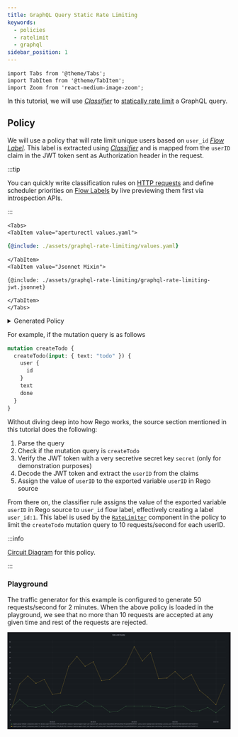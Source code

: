 ```yaml
---
title: GraphQL Query Static Rate Limiting
keywords:
  - policies
  - ratelimit
  - graphql
sidebar_position: 1
---
```


```mdx-code-block
import Tabs from '@theme/Tabs';
import TabItem from '@theme/TabItem';
import Zoom from 'react-medium-image-zoom';
```

In this tutorial, we will use [_Classifier_][rego-rules] to
[statically rate limit](/reference/policies/bundled-blueprints/policies/static-rate-limiting.md)
a GraphQL query.

## Policy

We will use a policy that will rate limit unique users based on `user_id` [_Flow
Label_][flow-label]. This label is extracted using [_Classifier_][classifier]
and is mapped from the `userID` claim in the JWT token sent as Authorization
header in the request.

:::tip

You can quickly write classification rules on
[HTTP requests](concepts/integrations/flow-control/resources/classifier.md#live-previewing-requests)
and define scheduler priorities on
[Flow Labels](concepts/integrations/flow-control/flow-label.md#live-previewing-flow-labels)
by live previewing them first via introspection APIs.

:::

```mdx-code-block
<Tabs>
<TabItem value="aperturectl values.yaml">
```

```yaml
{@include: ./assets/graphql-rate-limiting/values.yaml}
```

```mdx-code-block
</TabItem>
<TabItem value="Jsonnet Mixin">
```

```jsonnet
{@include: ./assets/graphql-rate-limiting/graphql-rate-limiting-jwt.jsonnet}
```

```mdx-code-block
</TabItem>
</Tabs>
```

<details><summary>Generated Policy</summary>
<p>

```yaml
{@include: ./assets/graphql-rate-limiting/graphql-rate-limiting-jwt.yaml}
```

</p>
</details>

For example, if the mutation query is as follows

```graphql
mutation createTodo {
  createTodo(input: { text: "todo" }) {
    user {
      id
    }
    text
    done
  }
}
```

Without diving deep into how Rego works, the source section mentioned in this
tutorial does the following:

1. Parse the query
2. Check if the mutation query is `createTodo`
3. Verify the JWT token with a very secretive secret key `secret` (only for
   demonstration purposes)
4. Decode the JWT token and extract the `userID` from the claims
5. Assign the value of `userID` to the exported variable `userID` in Rego source

From there on, the classifier rule assigns the value of the exported variable
`userID` in Rego source to `user_id` flow label, effectively creating a label
`user_id:1`. This label is used by the
[`RateLimiter`](/concepts/integrations/flow-control/components/rate-limiter.md)
component in the policy to limit the `createTodo` mutation query to 10
requests/second for each userID.

:::info

[Circuit Diagram](./assets/graphql-rate-limiting/graphql-rate-limiting-jwt.mmd.svg)
for this policy.

:::

### Playground

The traffic generator for this example is configured to generate 50
requests/second for 2 minutes. When the above policy is loaded in the
playground, we see that no more than 10 requests are accepted at any given time
and rest of the requests are rejected.

<Zoom>

![GraphQL Status Rate Limiting](./assets/graphql-rate-limiting/graphql-rate-limiting-counter.png)

</Zoom>

[rego-rules]: /concepts/integrations/flow-control/resources/classifier.md#rego
[flow-label]: /concepts/integrations/flow-control/flow-label.md
[classifier]: /concepts/integrations/flow-control/resources/classifier.md
